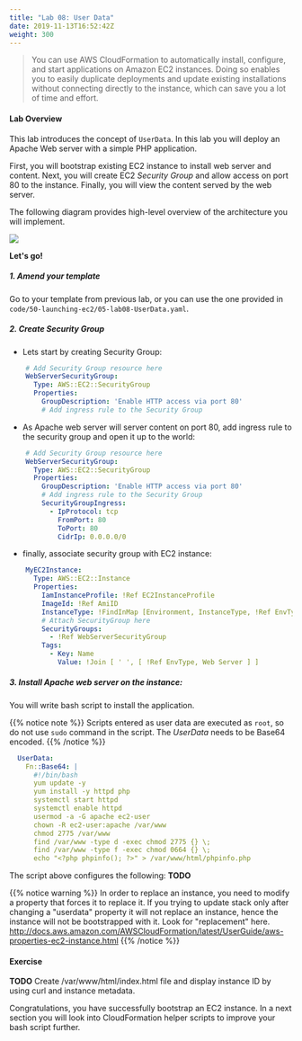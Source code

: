 ```yaml
---
title: "Lab 08: User Data"
date: 2019-11-13T16:52:42Z
weight: 300
---
```


>You can use AWS CloudFormation to automatically install, configure, and start applications on Amazon EC2 instances. 
Doing so enables you to easily duplicate deployments and update existing installations without connecting directly to 
the instance, which can save you a lot of time and effort.

#### Lab Overview
This lab introduces the concept of `UserData`. In this lab you will deploy an Apache Web server with a simple PHP 
application. 

First, you will bootstrap existing EC2 instance to install web server and content. Next, you will create 
EC2 _Security Group_ and allow access on port 80 to the instance. Finally, you will view the content served by the web 
server.

The following diagram provides high-level overview of the architecture you will implement.

![](/50-launching-ec2/userdata.png)

**Let's go!**

##### 1. Amend your template

Go to your template from previous lab, or you can use the one provided in `code/50-launching-ec2/05-lab08-UserData.yaml`.

##### 2. Create Security Group
  + Lets start by creating Security Group:
  ```yaml
      # Add Security Group resource here
      WebServerSecurityGroup:
        Type: AWS::EC2::SecurityGroup
        Properties:
          GroupDescription: 'Enable HTTP access via port 80'
          # Add ingress rule to the Security Group
```

  + As Apache web server will server content on port 80, add ingress rule to the security group and open it up to the 
  world:
  ```yaml
      # Add Security Group resource here
      WebServerSecurityGroup:
        Type: AWS::EC2::SecurityGroup
        Properties:
          GroupDescription: 'Enable HTTP access via port 80'
          # Add ingress rule to the Security Group
          SecurityGroupIngress:
            - IpProtocol: tcp
              FromPort: 80
              ToPort: 80
              CidrIp: 0.0.0.0/0
```

  + finally, associate security group with EC2 instance:
  ```yaml
      MyEC2Instance:
        Type: AWS::EC2::Instance
        Properties:
          IamInstanceProfile: !Ref EC2InstanceProfile
          ImageId: !Ref AmiID
          InstanceType: !FindInMap [Environment, InstanceType, !Ref EnvType]
          # Attach SecurityGroup here
          SecurityGroups:
            - !Ref WebServerSecurityGroup
          Tags:
            - Key: Name
              Value: !Join [ ' ', [ !Ref EnvType, Web Server ] ]
```

##### 3. Install Apache web server on the instance:

You will write bash script to install the application. 
  
  {{% notice note %}}
  Scripts entered as user data are executed as `root`, so do not use `sudo` command in the script.
  The _UserData_ needs to be Base64 encoded.
  {{% /notice %}}
  
```yaml
  UserData:
    Fn::Base64: |
      #!/bin/bash
      yum update -y
      yum install -y httpd php
      systemctl start httpd
      systemctl enable httpd
      usermod -a -G apache ec2-user
      chown -R ec2-user:apache /var/www
      chmod 2775 /var/www
      find /var/www -type d -exec chmod 2775 {} \;
      find /var/www -type f -exec chmod 0664 {} \;
      echo "<?php phpinfo(); ?>" > /var/www/html/phpinfo.php
```

The script above configures the following:
**TODO**

  {{% notice warning %}}
  In order to replace an instance, you need to modify a property that forces it to replace it. 
  If you trying to update stack only after changing a "userdata" property it will not replace an instance, hence the 
  instance will not be bootstrapped with it.
  Look for "replacement" here.
  http://docs.aws.amazon.com/AWSCloudFormation/latest/UserGuide/aws-properties-ec2-instance.html
  {{% /notice %}}
  
#### Exercise
**TODO**
Create /var/www/html/index.html file and display instance ID by using curl and instance metadata.

Congratulations, you have successfully bootstrap an EC2 instance. In a next section you will look into CloudFormation 
helper scripts to improve your bash script further.


  